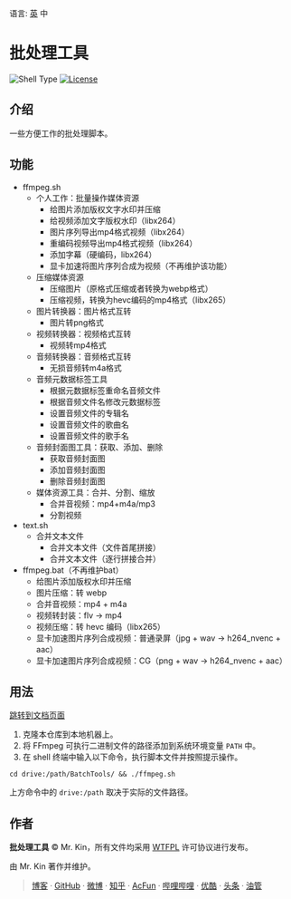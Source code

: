 语言: [英][Readme] 中

[Readme]: ./README.md

# 批处理工具
![Shell Type][] [![License][]](./LICENSE)

[Shell Type]: https://img.shields.io/badge/shell-Git_Bash_|_Zsh-blue
[License]: https://img.shields.io/github/license/Mister-Kin/BatchTools?color=blue

## 介绍
一些方便工作的批处理脚本。

## 功能
- ffmpeg.sh
  - 个人工作：批量操作媒体资源
    - 给图片添加版权文字水印并压缩
    - 给视频添加文字版权水印（libx264）
    - 图片序列导出mp4格式视频（libx264）
    - 重编码视频导出mp4格式视频（libx264）
    - 添加字幕（硬编码，libx264）
    - 显卡加速将图片序列合成为视频（不再维护该功能）
  - 压缩媒体资源
    - 压缩图片（原格式压缩或者转换为webp格式）
    - 压缩视频，转换为hevc编码的mp4格式（libx265）
  - 图片转换器：图片格式互转
    - 图片转png格式
  - 视频转换器：视频格式互转
    - 视频转mp4格式
  - 音频转换器：音频格式互转
    - 无损音频转m4a格式
  - 音频元数据标签工具
    - 根据元数据标签重命名音频文件
    - 根据音频文件名修改元数据标签
    - 设置音频文件的专辑名
    - 设置音频文件的歌曲名
    - 设置音频文件的歌手名
  - 音频封面图工具：获取、添加、删除
    - 获取音频封面图
    - 添加音频封面图
    - 删除音频封面图
  - 媒体资源工具：合并、分割、缩放
    - 合并音视频：mp4+m4a/mp3
    - 分割视频
- text.sh
  - 合并文本文件
    - 合并文本文件（文件首尾拼接）
    - 合并文本文件（逐行拼接合并）
- ffmpeg.bat（不再维护bat）
  - 给图片添加版权水印并压缩
  - 图片压缩：转 webp
  - 合并音视频：mp4 + m4a
  - 视频转封装：flv -> mp4
  - 视频压缩：转 hevc 编码（libx265）
  - 显卡加速图片序列合成视频：普通录屏（jpg + wav -> h264_nvenc + aac）
  - 显卡加速图片序列合成视频：CG（png + wav -> h264_nvenc + aac）

## 用法
[跳转到文档页面][]

[跳转到文档页面]: https://mister-kin.github.io/works/software-works/batch-tools/

1. 克隆本仓库到本地机器上。
2. 将 FFmpeg 可执行二进制文件的路径添加到系统环境变量 `PATH` 中。
3. 在 shell 终端中输入以下命令，执行脚本文件并按照提示操作。

`cd drive:/path/BatchTools/ && ./ffmpeg.sh`

上方命令中的 `drive:/path` 取决于实际的文件路径。

## 作者
**批处理工具** © Mr. Kin，所有文件均采用 [WTFPL][] 许可协议进行发布。

由 Mr. Kin 著作并维护。

> [博客][] · [GitHub][] · [微博][] · [知乎][] · [AcFun][] · [哔哩哔哩][] · [优酷][] · [头条][] · [油管][]

[WTFPL]: ./LICENSE
[博客]: https://mister-kin.github.io
[GitHub]: https://github.com/mister-kin
[微博]: https://weibo.com/6270111192
[知乎]: https://www.zhihu.com/people/drwu-94
[哔哩哔哩]: http://space.bilibili.com/17025250?
[优酷]: http://i.youku.com/i/UNjA3MTk5Mjgw?spm=a2hzp.8253869.0.0
[头条]: https://www.toutiao.com/c/user/835254071079053/#mid=1663279303982091
[油管]: https://www.youtube.com/@Mister-Kin
[AcFun]: https://www.acfun.cn/u/73269306
